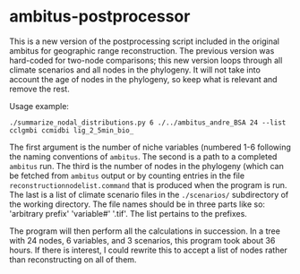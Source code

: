 # ambitus-postprocessor
This is a new version of the postprocessing script included in the original ambitus for geographic range reconstruction. The previous version was hard-coded for two-node comparisons; this new version loops through all climate scenarios and all nodes in the phylogeny. It will not take into account the age of nodes in the phylogeny, so keep what is relevant and remove the rest.

Usage example: 
```
./summarize_nodal_distributions.py 6 ./../ambitus_andre_BSA 24 --list cclgmbi ccmidbi lig_2_5min_bio_
```

The first argument is the number of niche variables (numbered 1-6 following the naming conventions of `ambitus`. The second is a path to a completed `ambitus` run. The third is the number of nodes in the phylogeny (which can be fetched from `ambitus` output or by counting entries in the file `reconstructionnodelist.command` that is produced when the program is run. The last is a list of climate scenario files in the `./scenarios/` subdirectory of the working directory. The file names should be in three parts like so: 'arbitrary prefix' 'variable#' '.tif'. The list pertains to the prefixes.

The program will then perform all the calculations in succession. In a tree with 24 nodes, 6 variables, and 3 scenarios, this program took about 36 hours. If there is interest, I could rewrite this to accept a list of nodes rather than reconstructing on all of them.
